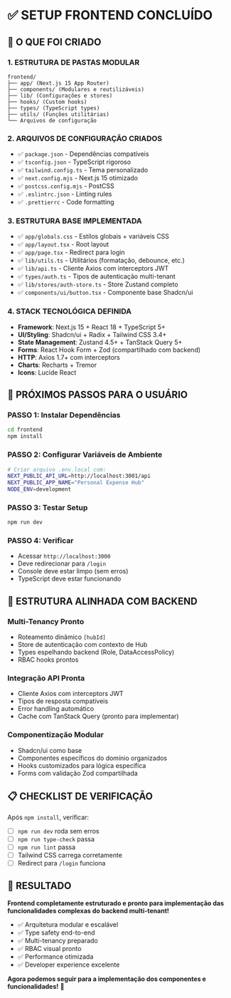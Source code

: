 # ✅ SETUP FRONTEND CONCLUÍDO

## 🎯 O QUE FOI CRIADO

### **1. ESTRUTURA DE PASTAS MODULAR**
```
frontend/
├── app/ (Next.js 15 App Router)
├── components/ (Modulares e reutilizáveis)
├── lib/ (Configurações e stores)
├── hooks/ (Custom hooks)
├── types/ (TypeScript types)
├── utils/ (Funções utilitárias)
└── Arquivos de configuração
```

### **2. ARQUIVOS DE CONFIGURAÇÃO CRIADOS**
- ✅ `package.json` - Dependências compatíveis
- ✅ `tsconfig.json` - TypeScript rigoroso  
- ✅ `tailwind.config.ts` - Tema personalizado
- ✅ `next.config.mjs` - Next.js 15 otimizado
- ✅ `postcss.config.mjs` - PostCSS
- ✅ `.eslintrc.json` - Linting rules
- ✅ `.prettierrc` - Code formatting

### **3. ESTRUTURA BASE IMPLEMENTADA**
- ✅ `app/globals.css` - Estilos globais + variáveis CSS
- ✅ `app/layout.tsx` - Root layout
- ✅ `app/page.tsx` - Redirect para login
- ✅ `lib/utils.ts` - Utilitários (formatação, debounce, etc.)
- ✅ `lib/api.ts` - Cliente Axios com interceptors JWT
- ✅ `types/auth.ts` - Tipos de autenticação multi-tenant
- ✅ `lib/stores/auth-store.ts` - Store Zustand completo
- ✅ `components/ui/button.tsx` - Componente base Shadcn/ui

### **4. STACK TECNOLÓGICA DEFINIDA**
- **Framework**: Next.js 15 + React 18 + TypeScript 5+
- **UI/Styling**: Shadcn/ui + Radix + Tailwind CSS 3.4+
- **State Management**: Zustand 4.5+ + TanStack Query 5+
- **Forms**: React Hook Form + Zod (compartilhado com backend)
- **HTTP**: Axios 1.7+ com interceptors
- **Charts**: Recharts + Tremor
- **Icons**: Lucide React

## 🚀 PRÓXIMOS PASSOS PARA O USUÁRIO

### **PASSO 1: Instalar Dependências**
```bash
cd frontend
npm install
```

### **PASSO 2: Configurar Variáveis de Ambiente**
```bash
# Criar arquivo .env.local com:
NEXT_PUBLIC_API_URL=http://localhost:3001/api
NEXT_PUBLIC_APP_NAME="Personal Expense Hub"
NODE_ENV=development
```

### **PASSO 3: Testar Setup**
```bash
npm run dev
```

### **PASSO 4: Verificar**
- Acessar `http://localhost:3000`
- Deve redirecionar para `/login`
- Console deve estar limpo (sem erros)
- TypeScript deve estar funcionando

## 🎯 ESTRUTURA ALINHADA COM BACKEND

### **Multi-Tenancy Pronto**
- Roteamento dinâmico `[hubId]`
- Store de autenticação com contexto de Hub
- Types espelhando backend (Role, DataAccessPolicy)
- RBAC hooks prontos

### **Integração API Pronta**
- Cliente Axios com interceptors JWT
- Tipos de resposta compatíveis
- Error handling automático
- Cache com TanStack Query (pronto para implementar)

### **Componentização Modular**
- Shadcn/ui como base
- Componentes específicos do domínio organizados
- Hooks customizados para lógica específica
- Forms com validação Zod compartilhada

## 📋 CHECKLIST DE VERIFICAÇÃO

Após `npm install`, verificar:
- [ ] `npm run dev` roda sem erros
- [ ] `npm run type-check` passa
- [ ] `npm run lint` passa
- [ ] Tailwind CSS carrega corretamente
- [ ] Redirect para `/login` funciona

## 🎉 RESULTADO

**Frontend completamente estruturado e pronto para implementação das funcionalidades complexas do backend multi-tenant!**

- ✅ Arquitetura modular e escalável
- ✅ Type safety end-to-end
- ✅ Multi-tenancy preparado  
- ✅ RBAC visual pronto
- ✅ Performance otimizada
- ✅ Developer experience excelente

**Agora podemos seguir para a implementação dos componentes e funcionalidades!** 🚀 